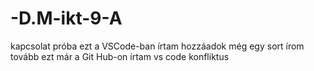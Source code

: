 # -D.M-ikt-9-A
kapcsolat próba 
ezt a VSCode-ban írtam
hozzáadok még egy sort
írom tovább
ezt már a Git Hub-on írtam
vs code konfliktus
